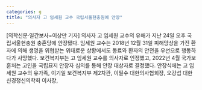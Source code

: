 ```yaml
---
categories: g
title: "의사자 고 임세원 교수 국립서울현충원에 안장"
---
```

[의학신문·일간보사=이상만 기자] 의사자 고 임세원 교수의 유해가 지난 24일 오후 국립서울현충원 충혼당에 안장됐다. 임세원 교수는 2018년 12월 31일 피해망상을 가진 환자에 의해 생명을 위협받는 위태로운 상황에서도 동료와 환자의 안전을 우선으로 행동하다가 사망했다. 보건복지부는 고 임세원 교수를 의사자로 인정했고, 2022년 4월 국가보훈처는 고인을 국립묘지 안장자 심의를 통해 안장 대상자로 결정했다. 안장식에는 고 임세원 교수의 유가족, 이기일 보건복지부 제2차관, 이필수 대한의사협회장, 오강섭 대한신경정신의학회 이사장,